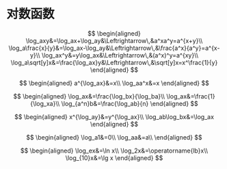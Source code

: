 # 对数函数

$$
\begin{aligned}
\log_axy&=\log_ax+\log_ay&\Leftrightarrow\,&a^xa^y=a^{x+y}\\
\log_a\frac{x}{y}&=\log_ax-\log_ay&\Leftrightarrow\,&\frac{a^x}{a^y}=a^{x-y}\\
\log_ax^y&=y\log_ax&\Leftrightarrow\,&(a^x)^y=a^{xy}\\
\log_a\sqrt[y]x&=\frac{\log_ax}y&\Leftrightarrow\,&\sqrt[y]x=x^\frac{1}{y}
\end{aligned}
$$

$$
\begin{aligned}
a^{\log_ax}&=x\\
\log_aa^x&=x
\end{aligned}
$$

$$
\begin{aligned}
\log_ax&=\frac{\log_bx}{\log_ba}\\
\log_ax&=\frac{1}{\log_xa}\\
\log_{a^n}b&=\frac{\log_ab}{n}
\end{aligned}
$$

$$
\begin{aligned}
x^{\log_ay}&=y^{\log_ax}\\
\log_ab\log_bx&=\log_ax
\end{aligned}
$$

$$
\begin{aligned}
\log_a1&=0\\
\log_aa&=a\\
\end{aligned}
$$

$$
\begin{aligned}
\log_ex&=\ln x\\
\log_2x&=\operatorname{lb}x\\
\log_{10}x&=\lg x
\end{aligned}
$$
